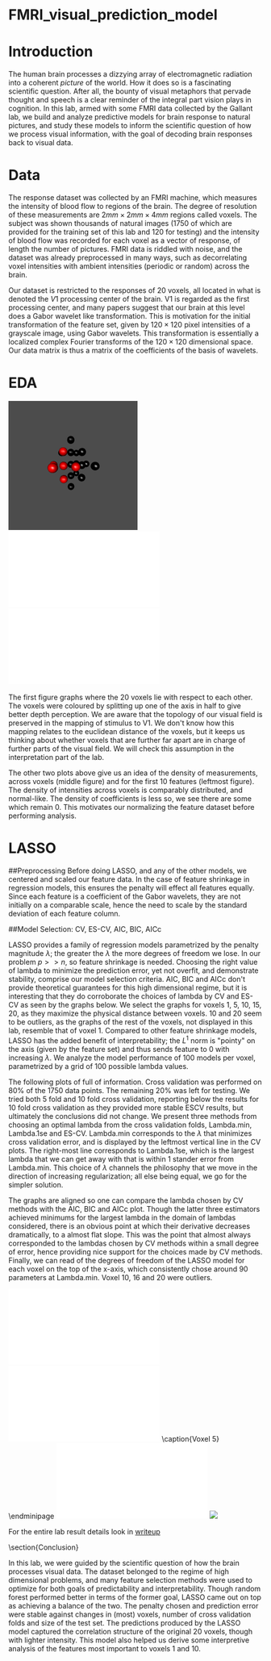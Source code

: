 FMRI_visual_prediction_model
============================
Introduction
============================

The human brain processes a dizzying array of electromagnetic radiation into a coherent *picture* of the world. How it does so is a fascinating scientific question.  After all, the bounty of visual metaphors that pervade thought and speech is a clear reminder of the integral part vision plays in cognition.  In this lab, armed with some FMRI data collected by the Gallant lab, we build and analyze predictive models for brain response to natural pictures, and study these models to inform the scientific question of how we process visual information, with the goal of decoding brain responses back to visual data. 

Data
============================
The response dataset was collected by an FMRI machine, which measures the intensity of blood flow to regions of the brain.  The degree of resolution of these measurements are $2mm \times 2mm \times 4mm$ regions called voxels.  The subject was shown thousands of natural images (1750 of which are provided for the training set of this lab and 120 for testing) and the intensity of blood flow was recorded for each voxel as a vector of response, of length the number of pictures.  FMRI data is riddled with noise, and the dataset was already preprocessed in many ways, such as decorrelating voxel intensities with ambient intensities (periodic or random) across the brain. 

Our dataset is restricted to the responses of 20 voxels, all located in what is denoted the $V1$ processing center of the brain.  V1 is regarded as the first processing center, and many papers suggest that our brain at this level does a Gabor wavelet like transformation.  This is motivation for the initial transformation of the feature set, given by $120 \times 120$ pixel intensities of a grayscale image, using Gabor wavelets.  This transformation is essentially a localized complex Fourier transforms of the $120 \times 120$ dimensional space.  Our data matrix is thus a matrix of the coefficients of the basis of wavelets.

EDA
============================

![](/figures/voxel_plot.png)
![](/figures/response_density_EDA.pdf)
![](/figures/intensity_density_EDA.pdf)


The first figure graphs where the 20 voxels lie with respect to each other.  The voxels were coloured by splitting up one of the axis in half to give better depth perception.  We are aware that the topology of our visual field is preserved in the mapping of stimulus to V1.  We don't know how this mapping relates to the euclidean distance of the voxels, but it keeps us thinking about whether voxels that are further far apart are in charge of further parts of the visual field.  We will check this assumption in the interpretation part of the lab.  

The other two plots above give us an idea of the density of measurements, across voxels (middle figure) and for the first 10 features (leftmost figure).  The density of intensities across voxels is comparably distributed, and normal-like.  The density of coefficients is less so, we see there are some which remain 0.  This motivates our normalizing the feature dataset before performing analysis.  

LASSO
============================

##Preprocessing
Before doing LASSO, and any of the other models, we centered and scaled our feature data.  In the case of feature shrinkage in regression models, this ensures the penalty will effect all features equally.  Since each feature is a coefficient of the Gabor wavelets, they are not initially on a comparable scale, hence the need to scale by the standard deviation of each feature column.  

##Model Selection: CV, ES-CV, AIC, BIC, AICc

LASSO provides a family of regression models parametrized by the penalty magnitude $\lambda$; the greater the $\lambda$ the more degrees of freedom we lose.  In our problem $p >> n$, so feature shrinkage is needed. Choosing the right value of lambda to minimize the prediction error, yet not overfit, and demonstrate stability, comprise our model selection criteria.  AIC, BIC and AICc don't provide theoretical guarantees for this high dimensional regime, but it is interesting that they do corroborate the choices of lambda by CV and ES-CV as seen by the graphs below.  We select the graphs for voxels 1, 5, 10, 15, 20, as they maximize the physical distance between voxels. 10 and 20 seem to be outliers, as the graphs of the rest of the voxels, not displayed in this lab, resemble that of voxel 1. Compared to other feature shrinkage models, LASSO has the added benefit of interpretability; the $L^1$ norm is "pointy" on the axis (given by the feature set) and thus sends feature to 0 with increasing $\lambda$.   We analyze the model performance of 100 models per voxel, parametrized by a grid of 100 possible lambda values.

The following plots of full of information.  Cross validation was performed on 80\% of the 1750 data points.  The remaining 20\% was left for testing.  We tried both 5 fold and 10 fold cross validation, reporting below the results for 10 fold cross validation as they provided more stable ESCV results, but ultimately the conclusions did not change.  We present three methods from choosing an optimal lambda from the cross validation folds, Lambda.min, Lambda.1se and ES-CV.  Lambda.min corresponds to  the $\lambda$ that minimizes cross validation error, and is displayed by the leftmost vertical line in the CV plots.  The right-most line corresponds to Lambda.1se, which is the largest lambda that we can get away with that is within 1 stander error from Lambda.min.  This choice of $\lambda$ channels the philosophy that we move in the direction of increasing regularization; all else being equal, we go for the simpler solution.   

The graphs are aligned so one can compare the lambda chosen by CV methods with the AIC, BIC and AICc plot.  Though the latter three estimators achieved minimums for the largest lambda in the domain of lambdas considered, there is an obvious point at which their derivative decreases dramatically, to a almost flat slope.  This was the point that almost always corresponded to the lambdas chosen by CV methods within a small degree of error, hence providing nice support for the choices made by CV methods.  Finally, we can read of the degrees of freedom of the LASSO model for each voxel on the top of the x-axis, which consistently chose around 90 parameters at Lambda.min. Voxel 10, 16 and 20 were outliers.  

![](/figures/Voxel_1_AIC.pdf)
![](/figures/Voxel_5_AIC.pdf)
  \caption{Voxel 5}
\endminipage
![](/figures/cv_lasso1.pdf)
![](/figures/cv_lasso5.pdf})


For the entire lab result details look in [writeup](Writeup.pdf)



\section{Conclusion}

In this lab, we were guided by the scientific question of how the brain processes visual data.  The dataset belonged to the regime of high dimensional problems, and many feature selection methods were used to optimize for both goals of predictability and interpretability.  Though random forest performed better in terms of the former goal, LASSO came out on top as achieving a balance of the two.  The penalty chosen and prediction error were stable against changes in (most) voxels, number of cross validation folds and size of the test set.  The predictions produced by the LASSO model captured the correlation structure of the original 20 voxels, though with lighter intensity.  This model also helped us derive some interpretive analysis of the features most important to voxels 1 and 10. 
